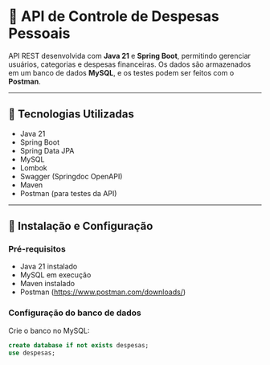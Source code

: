 # 💸 API de Controle de Despesas Pessoais

API REST desenvolvida com **Java 21** e **Spring Boot**, permitindo gerenciar usuários, categorias e despesas financeiras. Os dados são armazenados em um banco de dados **MySQL**, e os testes podem ser feitos com o **Postman**.

---

## 🚀 Tecnologias Utilizadas

- Java 21
- Spring Boot
- Spring Data JPA
- MySQL
- Lombok
- Swagger (Springdoc OpenAPI)
- Maven
- Postman (para testes da API)

---

## 🧰 Instalação e Configuração

### Pré-requisitos

- Java 21 instalado
- MySQL em execução
- Maven instalado
- Postman (https://www.postman.com/downloads/)

### Configuração do banco de dados

Crie o banco no MySQL:

```sql
create database if not exists despesas;
use despesas;

